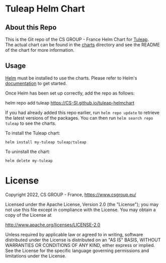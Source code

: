 # Tuleap Helm Chart

## About this Repo

This is the Git repo of the CS GROUP - France Helm Chart for [Tuleap](https://tuleap.org).  
The actual chart can be found in the [charts](charts/tuleap) directory and see the README of the chart for more information. 

## Usage

[Helm](https://helm.sh) must be installed to use the charts.
Please refer to Helm's [documentation](https://helm.sh/docs) to get started.

Once Helm has been set up correctly, add the repo as follows:

  helm repo add tuleap https://CS-SI.github.io/tuleap-helmchart

If you had already added this repo earlier, run `helm repo update` to retrieve the latest versions of the packages.
You can then run `helm search repo tuleap` to see the charts.

To install the Tuleap chart:

    helm install my-tuleap tuleap/tuleap

To uninstall the chart:

    helm delete my-tuleap

# License

Copyright 2022, CS GROUP - France, https://www.csgroup.eu/

Licensed under the Apache License, Version 2.0 (the "License"); you may not use this file except in compliance with the License. You may obtain a copy of the License at

http://www.apache.org/licenses/LICENSE-2.0

Unless required by applicable law or agreed to in writing, software distributed under the License is distributed on an "AS IS" BASIS, WITHOUT WARRANTIES OR CONDITIONS OF ANY KIND, either express or implied. See the License for the specific language governing permissions and limitations under the License.
